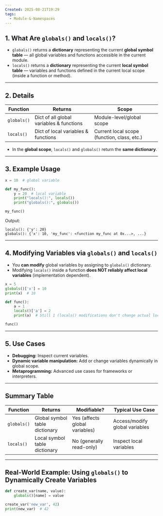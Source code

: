 ```yaml
---
Created: 2025-08-21T19:29
tags:
  - Module-&-Namespaces
---
```

## 1. What Are `globals()` and `locals()`?

- `globals()` returns a **dictionary** representing the current **global symbol table** — all global variables and functions accessible in the current module.
- `locals()` returns a **dictionary** representing the current **local symbol table** — variables and functions defined in the current local scope (inside a function or method).

---

## 2. Details

|Function|Returns|Scope|
|---|---|---|
|`globals()`|Dict of all global variables & functions|Module-level/global scope|
|`locals()`|Dict of local variables & functions|Current local scope (function, class, etc.)|

- In the **global scope**, `locals()` and `globals()` return the **same dictionary**.

---

## 3. Example Usage

```Python
x = 10  # global variable

def my_func():
    y = 20  # local variable
    print("locals():", locals())
    print("globals():", globals())

my_func()
```

Output:

```Plain
locals(): {'y': 20}
globals(): {'x': 10, 'my_func': <function my_func at 0x...>, ...}
```

---

## 4. Modifying Variables via `globals()` and `locals()`

- You **can modify** global variables by assigning to `globals()` dictionary.
- Modifying `locals()` inside a function **does NOT reliably affect local variables** (implementation dependent).

```Python
x = 5
globals()['x'] = 10
print(x)  # 10

def func():
    a = 1
    locals()['a'] = 2
    print(a)  # Still 1 (locals() modifications don't change actual local vars reliably)

func()
```

---

## 5. Use Cases

- **Debugging:** Inspect current variables.
- **Dynamic variable manipulation:** Add or change variables dynamically in global scope.
- **Metaprogramming:** Advanced use cases for frameworks or interpreters.

---

## Summary Table

|Function|Returns|Modifiable?|Typical Use Case|
|---|---|---|---|
|`globals()`|Global symbol table dictionary|Yes (affects global variables)|Access/modify global variables|
|`locals()`|Local symbol table dictionary|No (generally read-only)|Inspect local variables|

---

## Real-World Example: Using `globals()` to Dynamically Create Variables

```Python
def create_var(name, value):
    globals()[name] = value

create_var('new_var', 42)
print(new_var)  # 42
```
